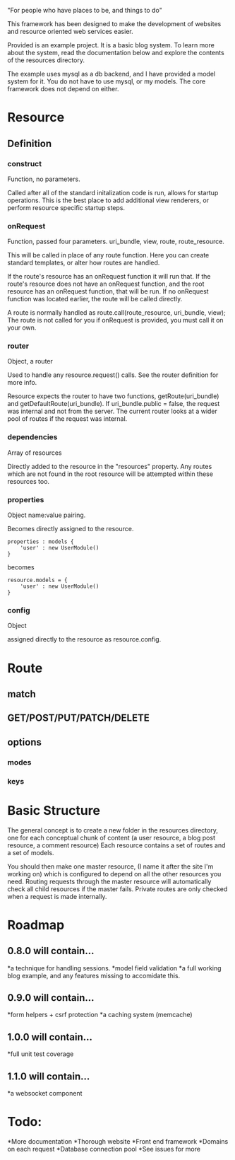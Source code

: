 "For people who have places to be, and things to do"

This framework has been designed to make the development of websites and resource oriented web services easier.

Provided is an example project. It is a basic blog system. To learn more about the system, read the documentation below and explore the contents of the resources directory.

The example uses mysql as a db backend, and I have provided a model system for it. You do not have to use mysql, or my models. The core framework does not depend on either.


# Resource

## Definition

### construct
Function, no parameters.

Called after all of the standard initalization code is run, allows for startup operations.
This is the best place to add additional view renderers, or perform resource specific startup steps.

### onRequest
Function, passed four parameters. uri_bundle, view, route, route_resource.
	
This will be called in place of any route function. Here you can create standard templates, or alter how routes are handled. 

If the route's resource has an onRequest function it will run that.
If the route's resource does not have an onRequest function, and the root resource has an onRequest function, that will be run.
If no onRequest function was located earlier, the route will be called directly.

A route is normally handled as route.call(route_resource, uri_bundle, view);
The route is not called for you if onRequest is provided, you must call it on your own.

### router
Object, a router
	
Used to handle any resource.request() calls. See the router definition for more info.
	
Resource expects the router to have two functions, getRoute(uri_bundle) and getDefaultRoute(uri_bundle). If uri_bundle.public = false, the request was internal and not from the server. The current router looks at a wider pool of routes if the request was internal.

### dependencies
Array of resources
	
Directly added to the resource in the "resources" property.
Any routes which are not found in the root resource will be attempted within these resources too.

### properties
Object name:value pairing.

Becomes directly assigned to the resource. 
	
	properties : models {
		'user' : new UserModule()
	}

becomes

	resource.models = {
		'user' : new UserModule()
	}


### config
Object

assigned directly to the resource as resource.config.


# Route

## match

## GET/POST/PUT/PATCH/DELETE

## options

### modes

### keys

# Basic Structure

The general concept is to create a new folder in the resources directory, one for each conceptual chunk of content (a user resource, a blog post resource, a comment resource)
Each resource contains a set of routes and a set of models.

You should then make one master resource, (I name it after the site I'm working on) which is configured to depend on all the other resources you need.
Routing requests through the master resource will automatically check all child resources if the master fails.
Private routes are only checked when a request is made internally. 

# Roadmap
## 0.8.0 will contain...
*a technique for handling sessions.
*model field validation
*a full working blog example, and any features missing to accomidate this.

## 0.9.0 will contain...
*form helpers + csrf protection
*a caching system (memcache)

## 1.0.0 will contain...
*full unit test coverage

## 1.1.0 will contain...
*a websocket component

# Todo: 
*More documentation
*Thorough website
*Front end framework
*Domains on each request
*Database connection pool
*See issues for more

